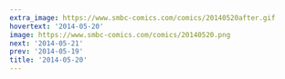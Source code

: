 ```yaml
---
extra_image: https://www.smbc-comics.com/comics/20140520after.gif
hovertext: '2014-05-20'
image: https://www.smbc-comics.com/comics/20140520.png
next: '2014-05-21'
prev: '2014-05-19'
title: '2014-05-20'
---
```

